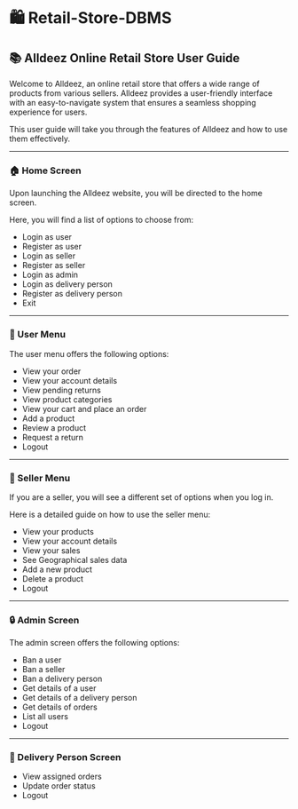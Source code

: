 <!DOCTYPE html>
<html>

<head>
</head>

<body>
  <h1>🛍️ Retail-Store-DBMS</h1>
  <h2>📚 Alldeez Online Retail Store User Guide</h2>
  <p>Welcome to Alldeez, an online retail store that offers a wide range of products from various sellers. Alldeez provides a
    user-friendly interface with an easy-to-navigate system that ensures a seamless shopping experience for users.</p>
  <p>This user guide will take you through the features of Alldeez and how to use them effectively.</p>

  <hr>

  <h3>🏠 Home Screen</h3>
  <p>Upon launching the Alldeez website, you will be directed to the home screen. </p>
  <p>Here, you will find a list of options to choose from:</p>
  <ul>
    <li>Login as user</li>
    <li>Register as user</li>
    <li>Login as seller</li>
    <li>Register as seller</li>
    <li>Login as admin</li>
    <li>Login as delivery person</li>
    <li>Register as delivery person</li>
    <li>Exit</li>
  </ul>

  <hr>

  <h3>👤 User Menu</h3>
  <p>The user menu offers the following options:</p>
  <ul>
    <li>View your order</li>
    <li>View your account details</li>
    <li>View pending returns</li>
    <li>View product categories</li>
    <li>View your cart and place an order</li>
    <li>Add a product</li>
    <li>Review a product</li>
    <li>Request a return</li>
    <li>Logout</li>
  </ul>
  
  <hr>
  
  <h3>💼 Seller Menu</h3>
  <p>If you are a seller, you will see a different set of options when you log in. </p>
  <p>Here is a detailed guide on how to use the seller menu:</p>
  <ul>
    <li>View your products</li>
    <li>View your account details</li>
    <li>View your sales</li>
    <li>See Geographical sales data</li>
    <li>Add a new product</li>
    <li>Delete a product</li>
    <li>Logout</li>
  </ul>
  
  <hr>
  
  <h3>🔒 Admin Screen</h3>
  <p>The admin screen offers the following options:</p>
  <ul>
    <li>Ban a user</li>
    <li>Ban a seller</li>
    <li>Ban a delivery person</li>
    <li>Get details of a user</li>
    <li>Get details of a delivery person</li>
    <li>Get details of orders</li>
    <li>List all users</li>
    <li>Logout</li>
  </ul>
  
  <hr>
  
  <h3>🚚 Delivery Person Screen</h3>
  <ul>
    <li>View assigned orders</li>
    <li>Update order status</li>
    <li>Logout</li>
  </ul>
  
</body>

</html>
